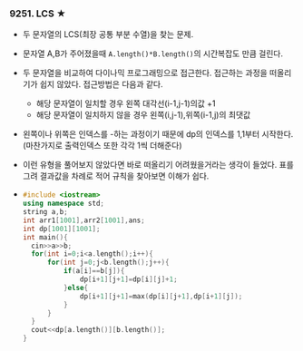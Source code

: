 ### 9251. LCS ★

- 두 문자열의 LCS(최장 공통 부분 수열)을 찾는 문제.

- 문자열 A,B가 주어졌을때 `A.length()*B.length()`의 시간복잡도 만큼 걸린다.

- 두 문자열을 비교하여 다이나믹 프로그래밍으로 접근한다. 접근하는 과정을 떠올리기가 쉽지 않았다. 접근방법은 다음과 같다.

  - 해당 문자열이 일치할 경우 왼쪽 대각선(i-1,j-1)의값 +1
  - 해당 문자열이 일치하지 않을 경우 왼쪽(i,j-1),위쪽(i-1,j)의 최댓값

- 왼쪽이나 위쪽은 인덱스를 -하는 과정이기 때문에 dp의 인덱스를 1,1부터 시작한다.(마찬가지로 출력인덱스 또한 각각 1씩 더해준다)

- 이런 유형을 풀어보지 않았다면 바로 떠올리기 어려웠을거라는 생각이 들었다. 표를 그려 결과값을 차례로 적어 규칙을 찾아보면 이해가 쉽다.

- ```c++
  #include <iostream>
  using namespace std;
  string a,b;
  int arr1[1001],arr2[1001],ans;
  int dp[1001][1001];
  int main(){
  	cin>>a>>b;
  	for(int i=0;i<a.length();i++){
  		for(int j=0;j<b.length();j++){
  			if(a[i]==b[j]){
  				dp[i+1][j+1]=dp[i][j]+1;
  			}else{
  				dp[i+1][j+1]=max(dp[i][j+1],dp[i+1][j]);
  			}
  		}
  	}
  	cout<<dp[a.length()][b.length()];
  }
  ```